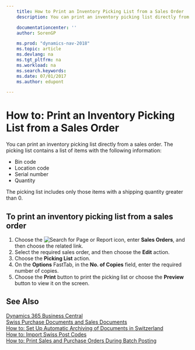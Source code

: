 ```yaml
---
    title: How to Print an Inventory Picking List from a Sales Order
    description: You can print an inventory picking list directly from a sales order.

    documentationcenter: ''
    author: SorenGP

    ms.prod: "dynamics-nav-2018"
    ms.topic: article
    ms.devlang: na
    ms.tgt_pltfrm: na
    ms.workload: na
    ms.search.keywords:
    ms.date: 07/01/2017
    ms.author: edupont

---
```

# How to: Print an Inventory Picking List from a Sales Order
You can print an inventory picking list directly from a sales order. The picking list contains a list of items with the following information:  

- Bin code  
- Location code  
- Serial number  
- Quantity  

The picking list includes only those items with a shipping quantity greater than 0.  

## To print an inventory picking list from a sales order  

1.  Choose the ![Search for Page or Report](../../media/ui-search/search_small.png "Search for Page or Report icon") icon, enter **Sales Orders**, and then choose the related link.  
2.  Select the required sales order, and then choose the **Edit** action.  
3.  Choose the **Picking List** action.  
4.  On the **Options** FastTab, in the **No. of Copies** field, enter the required number of copies.  
5.  Choose the **Print** button to print the picking list or choose the **Preview** button to view it on the screen.  

## See Also
[Dynamics 365 Business Central](/dynamics365/business-central/)  
[Swiss Purchase Documents and Sales Documents](swiss-purchase-documents-and-sales-documents.md)   
 [How to: Set Up Automatic Archiving of Documents in Switzerland](how-to-set-up-automatic-archiving-of-documents-in-switzerland.md)   
 [How to: Import Swiss Post Codes](how-to-import-swiss-post-codes.md)   
 [How to: Print Sales and Purchase Orders During Batch Posting](how-to-print-sales-and-purchase-orders-during-batch-posting.md)
